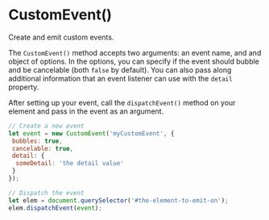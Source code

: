 # CustomEvent()

Create and emit custom events.

The `CustomEvent()` method accepts two arguments: an event name, and and object of options. In the options, you can specify if the event should bubble and be cancelable (both `false` by default). You can also pass along additional information that an event listener can use with the `detail` property.

After setting up your event, call the `dispatchEvent()` method on your element and pass in the event as an argument.

```js
// Create a new event
let event = new CustomEvent('myCustomEvent', {
 bubbles: true,
 cancelable: true,
 detail: {
  someDetail: 'the detail value'
 }
});

// Dispatch the event
let elem = document.querySelector('#the-element-to-emit-on');
elem.dispatchEvent(event);
```
